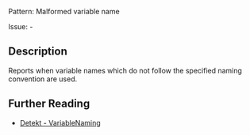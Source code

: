 Pattern: Malformed variable name

Issue: -

## Description

Reports when variable names which do not follow the specified naming convention are used.

## Further Reading

* [Detekt - VariableNaming](https://arturbosch.github.io/detekt/naming.html#variablenaming)